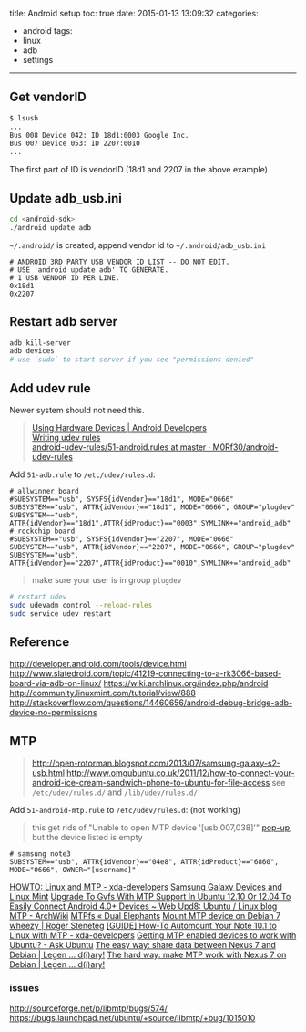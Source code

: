 title: Android setup
toc: true
date: 2015-01-13 13:09:32
categories:
- android
tags:
- linux
- adb
- settings
---

## Get vendorID

```sh
$ lsusb
...
Bus 008 Device 042: ID 18d1:0003 Google Inc. 
Bus 007 Device 053: ID 2207:0010  
...
```

The first part of ID is vendorID (18d1 and 2207 in the above example)

## Update adb_usb.ini

```sh
cd <android-sdk>
./android update adb
```

`~/.android/` is created, append vendor id to `~/.android/adb_usb.ini`

```
# ANDROID 3RD PARTY USB VENDOR ID LIST -- DO NOT EDIT.
# USE 'android update adb' TO GENERATE.
# 1 USB VENDOR ID PER LINE.
0x18d1
0x2207
```

## Restart adb server

```sh
adb kill-server
adb devices
# use `sudo` to start server if you see "permissions denied"
```

## Add udev rule

Newer system should not need this.

> [Using Hardware Devices | Android Developers](http://developer.android.com/tools/device.html)  
> [Writing udev rules](http://www.reactivated.net/writing_udev_rules.html)  
> [android-udev-rules/51-android.rules at master · M0Rf30/android-udev-rules](https://github.com/M0Rf30/android-udev-rules/blob/master/51-android.rules)

Add `51-adb.rule` to `/etc/udev/rules.d`:
```
# allwinner board
#SUBSYSTEM=="usb", SYSFS{idVendor}=="18d1", MODE="0666"
SUBSYSTEM=="usb", ATTR{idVendor}=="18d1", MODE="0666", GROUP="plugdev"
SUBSYSTEM=="usb", ATTR{idVendor}=="18d1",ATTR{idProduct}=="0003",SYMLINK+="android_adb"
# rockchip board
#SUBSYSTEM=="usb", SYSFS{idVendor}=="2207", MODE="0666"
SUBSYSTEM=="usb", ATTR{idVendor}=="2207", MODE="0666", GROUP="plugdev"
SUBSYSTEM=="usb", ATTR{idVendor}=="2207",ATTR{idProduct}=="0010",SYMLINK+="android_adb"
```
> make sure your user is in group `plugdev`

```sh
# restart udev
sudo udevadm control --reload-rules
sudo service udev restart
```

## Reference

http://developer.android.com/tools/device.html
http://www.slatedroid.com/topic/41219-connecting-to-a-rk3066-based-board-via-adb-on-linux/
https://wiki.archlinux.org/index.php/android
http://community.linuxmint.com/tutorial/view/888
http://stackoverflow.com/questions/14460656/android-debug-bridge-adb-device-no-permissions

## MTP

> http://open-rotorman.blogspot.com/2013/07/samsung-galaxy-s2-usb.html
> http://www.omgubuntu.co.uk/2011/12/how-to-connect-your-android-ice-cream-sandwich-phone-to-ubuntu-for-file-access
> see `/etc/udev/rules.d/` and `/lib/udev/rules.d/`

Add `51-android-mtp.rule` to `/etc/udev/rules.d`: (not working)

> this get rids of "Unable to open MTP device '[usb:007,038]'" [pop-up](https://www.youtube.com/watch?v=SV4x_Oc3EPg), but the device listed is empty

```
# samsung note3
SUBSYSTEM=="usb", ATTR{idVendor}=="04e8", ATTR{idProduct}=="6860", MODE="0666", OWNER="[username]"
```

[HOWTO: Linux and MTP - xda-developers](http://forum.xda-developers.com/showthread.php?t=2055563)
[Samsung Galaxy Devices and Linux Mint](http://forums.linuxmint.com/viewtopic.php?t=116879#p660869)
[Upgrade To Gvfs With MTP Support In Ubuntu 12.10 Or 12.04 To Easily Connect Android 4.0+ Devices ~ Web Upd8: Ubuntu / Linux blog](http://www.webupd8.org/2013/01/upgrade-to-gvfs-with-mtp-support-in.html)
[MTP - ArchWiki](https://wiki.archlinux.org/index.php/MTP)
[MTPfs « Dual Elephants](http://www.adebenham.com/mtpfs/)
[Mount MTP device on Debian 7 wheezy | Roger Steneteg](http://roger.steneteg.org/299/mount-mtp-device-on-debian-7-wheezy/)
[[GUIDE] How-To Automount Your Note 10.1 to Linux with MTP - xda-developers](http://forum.xda-developers.com/showthread.php?t=2140939)
[Getting MTP enabled devices to work with Ubuntu? - Ask Ubuntu](http://askubuntu.com/questions/87667/getting-mtp-enabled-devices-to-work-with-ubuntu/308366#308366)
[The easy way: share data between Nexus 7 and Debian | Legen ... d(i)ary!](http://www.legendiary.at/2013/01/27/the-easy-way-share-data-between-nexus-7-and-debian/)
[The hard way: make MTP work with Nexus 7 on Debian | Legen ... d(i)ary!](http://www.legendiary.at/2013/01/27/the-hard-way-make-mtp-work-with-nexus-7-on-debian/)

### issues

http://sourceforge.net/p/libmtp/bugs/574/
https://bugs.launchpad.net/ubuntu/+source/libmtp/+bug/1015010
